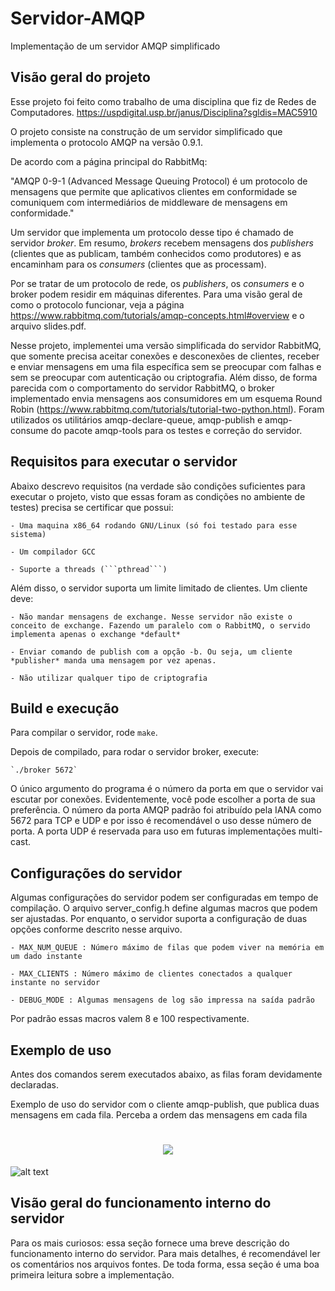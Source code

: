 # Servidor-AMQP

Implementação de um servidor AMQP simplificado

## Visão geral do projeto

Esse projeto foi feito como trabalho de uma disciplina que fiz de Redes de Computadores.
https://uspdigital.usp.br/janus/Disciplina?sgldis=MAC5910

O projeto consiste na construção de um servidor simplificado que implementa o protocolo AMQP na versão 0.9.1.

De acordo com a página principal do RabbitMq: 

"AMQP 0-9-1 (Advanced Message Queuing Protocol) é um protocolo de mensagens que permite que aplicativos clientes em conformidade se comuniquem com intermediários de middleware de mensagens em conformidade."

Um servidor que implementa um protocolo desse tipo é chamado de servidor *broker*. Em resumo, *brokers* recebem mensagens dos *publishers* (clientes que as publicam, também conhecidos como produtores) e as encaminham para os *consumers* (clientes que as processam).

Por se tratar de um protocolo de rede, os *publishers*, os *consumers* e o broker podem residir em máquinas diferentes. Para uma visão geral de como o protocolo funcionar, veja a página https://www.rabbitmq.com/tutorials/amqp-concepts.html#overview e o arquivo slides.pdf.

Nesse projeto, implementei uma versão simplificada do servidor RabbitMQ, que somente precisa aceitar conexões e desconexões de clientes, receber e enviar mensagens em uma fila especı́fica sem se preocupar com falhas e sem se preocupar com autenticação ou criptografia. Além disso, de forma parecida com o comportamento do servidor RabbitMQ, o broker implementado envia mensagens aos consumidores em um esquema Round Robin (https://www.rabbitmq.com/tutorials/tutorial-two-python.html). Foram utilizados os utilitários amqp-declare-queue, amqp-publish e amqp-consume do pacote amqp-tools para os testes e correção do servidor.

## Requisitos para executar o servidor

Abaixo descrevo requisitos (na verdade são condições suficientes para executar o projeto, visto que essas foram as condições no ambiente de testes) precisa se certificar que possui: 

    - Uma maquina x86_64 rodando GNU/Linux (só foi testado para esse sistema)

    - Um compilador GCC

    - Suporte a threads (```pthread```)

Além disso, o servidor suporta um limite limitado de clientes. Um cliente deve:

    - Não mandar mensagens de exchange. Nesse servidor não existe o conceito de exchange. Fazendo um paralelo com o RabbitMQ, o servido implementa apenas o exchange *default*

    - Enviar comando de publish com a opção -b. Ou seja, um cliente *publisher* manda uma mensagem por vez apenas.

    - Não utilizar qualquer tipo de criptografia


## Build e execução

Para compilar o servidor, rode `make`.

Depois de compilado, para rodar o servidor broker, execute:

    `./broker 5672`

O único argumento do programa é o número da porta em que o servidor vai escutar por conexões. Evidentemente, você pode escolher a porta de sua preferência. O número da porta AMQP padrão foi atribuído pela IANA como 5672 para TCP e UDP e por isso é recomendável o uso desse número de porta. A porta UDP é reservada para uso em futuras implementações multi-cast.

## Configurações do servidor

Algumas configurações do servidor podem ser configuradas em tempo de compilação. O arquivo server_config.h define algumas macros que podem ser ajustadas. Por enquanto, o servidor suporta a configuração de duas opções conforme descrito nesse arquivo.

    - MAX_NUM_QUEUE : Número máximo de filas que podem viver na memória em um dado instante 

    - MAX_CLIENTS : Número máximo de clientes conectados a qualquer instante no servidor

    - DEBUG_MODE : Algumas mensagens de log são impressa na saída padrão

Por padrão essas macros valem 8 e 100 respectivamente.


## Exemplo de uso 

Antes dos comandos serem executados abaixo, as filas foram devidamente declaradas.

Exemplo de uso do servidor com o cliente amqp-publish, que publica duas mensagens em cada fila. Perceba a ordem das mensagens em cada fila 

<h1 align="center">
  <img src="https://raw.githubusercontent.com/paulohdosanjos/Servidor-AMQP/blob/main/img/publish.png">
</h1>

![alt text](https://github.com/paulohdosanjos/Servidor-AMQP/blob/main/img/publish.jpg?raw=true)

## Visão geral do funcionamento interno do servidor 

Para os mais curiosos: essa seção fornece uma breve descrição do funcionamento interno do servidor. Para mais detalhes, é recomendável ler os comentários nos arquivos fontes. De toda forma, essa seção é uma boa primeira leitura sobre a implementação.






